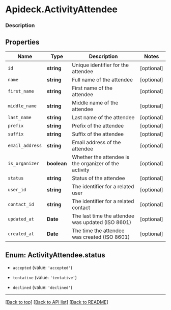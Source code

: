 # Apideck.ActivityAttendee

### Description

## Properties
Name | Type | Description | Notes
------------ | ------------- | ------------- | -------------
`id` | **string** | Unique identifier for the attendee | [optional] 
`name` | **string** | Full name of the attendee | [optional] 
`first_name` | **string** | First name of the attendee | [optional] 
`middle_name` | **string** | Middle name of the attendee | [optional] 
`last_name` | **string** | Last name of the attendee | [optional] 
`prefix` | **string** | Prefix of the attendee | [optional] 
`suffix` | **string** | Suffix of the attendee | [optional] 
`email_address` | **string** | Email address of the attendee | [optional] 
`is_organizer` | **boolean** | Whether the attendee is the organizer of the activity | [optional] 
`status` | **string** | Status of the attendee | [optional] 
`user_id` | **string** | The identifier for a related user | [optional] 
`contact_id` | **string** | The identifier for a related contact | [optional] 
`updated_at` | **Date** | The last time the attendee was updated (ISO 8601) | [optional] 
`created_at` | **Date** | The time the attendee was created (ISO 8601) | [optional] 





<a name="ActivityAttendeeStatus"></a>
## Enum: ActivityAttendee.status


* `accepted` (value: `'accepted'`)

* `tentative` (value: `'tentative'`)

* `declined` (value: `'declined'`)




---

[[Back to top]](#) [[Back to API list]](../../../../README.md#documentation-for-api-endpoints) [[Back to README]](../../../../README.md)


